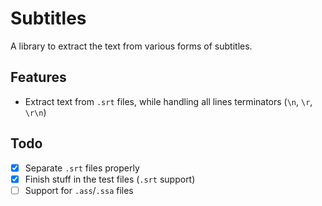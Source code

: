 # Subtitles

A library to extract the text from various forms of subtitles.

## Features

- Extract text from `.srt` files, while handling all lines terminators (`\n`, `\r`, `\r\n`)

## Todo

- [x] Separate `.srt` files properly
- [x] Finish stuff in the test files (`.srt` support)
- [ ] Support for `.ass`/`.ssa` files